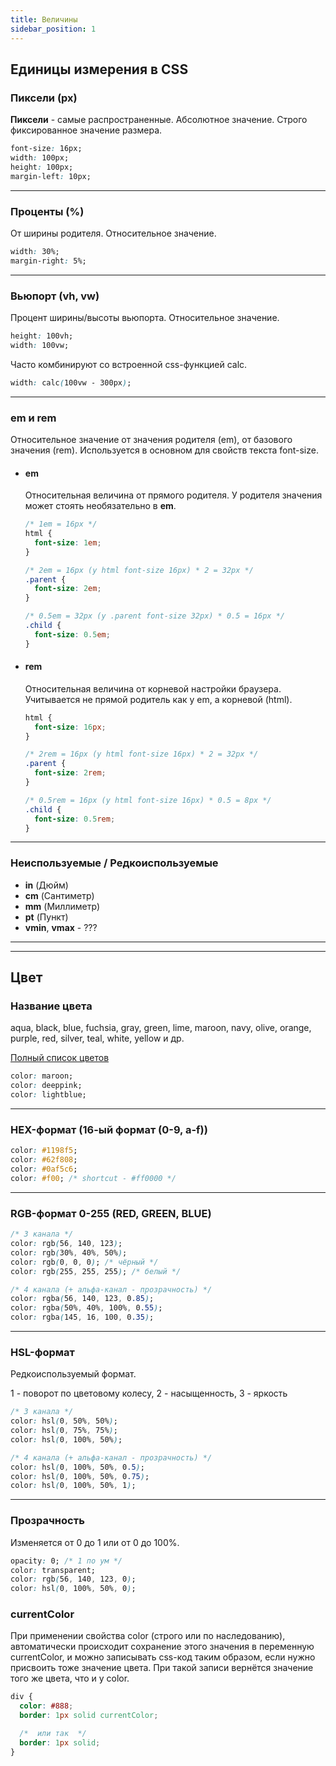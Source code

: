 ```yaml
---
title: Величины
sidebar_position: 1
---
```


## Единицы измерения в CSS

### Пиксели (px)

**Пиксели** - самые распространенные. Абсолютное значение. Строго фиксированное значение размера.

```css
font-size: 16px;
width: 100px;
height: 100px;
margin-left: 10px;
```

---

### Проценты (%)

От ширины родителя. Относительное значение.

```css
width: 30%;
margin-right: 5%;
```

---

### Вьюпорт (vh, vw)

Процент ширины/высоты вьюпорта. Относительное значение.

```css
height: 100vh;
width: 100vw;
```

Часто комбинируют со встроенной css-функцией calc.

```css
width: calc(100vw - 300px);
```

---

### em и rem

Относительное значение от значения родителя (em), от базового значения (rem). Используется в основном для свойств текста font-size.

- #### em

  Относительная величина от прямого родителя. У родителя значения может стоять необязательно в **em**.

  ```css
  /* 1em = 16px */
  html {
    font-size: 1em;
  }

  /* 2em = 16px (у html font-size 16px) * 2 = 32px */
  .parent {
    font-size: 2em;
  }

  /* 0.5em = 32px (у .parent font-size 32px) * 0.5 = 16px */
  .child {
    font-size: 0.5em;
  }
  ```

- #### rem

  Относительная величина от корневой настройки браузера. Учитывается не прямой родитель как у em, а корневой (html).

  ```css
  html {
    font-size: 16px;
  }

  /* 2rem = 16px (у html font-size 16px) * 2 = 32px */
  .parent {
    font-size: 2rem;
  }

  /* 0.5rem = 16px (у html font-size 16px) * 0.5 = 8px */
  .child {
    font-size: 0.5rem;
  }
  ```

---

### Неиспользуемые / Редкоиспользуемые

- **in** (Дюйм)
- **cm** (Сантиметр)
- **mm** (Миллиметр)
- **pt** (Пункт)
- **vmin**, **vmax** - ???

---

---

## Цвет

### Название цвета

aqua, black, blue, fuchsia, gray, green, lime, maroon, navy, olive, orange, purple, red, silver, teal, white, yellow и др.

[Полный список цветов](https://colorscheme.ru/html-colors.html)

```css
color: maroon;
color: deeppink;
color: lightblue;
```

---

### HEX-формат (16-ый формат (0-9, a-f))

```css
color: #1198f5;
color: #62f808;
color: #0af5c6;
color: #f00; /* shortcut - #ff0000 */
```

---

### RGB-формат 0-255 (RED, GREEN, BLUE)

```css
/* 3 канала */
color: rgb(56, 140, 123);
color: rgb(30%, 40%, 50%);
color: rgb(0, 0, 0); /* чёрный */
color: rgb(255, 255, 255); /* белый */

/* 4 канала (+ альфа-канал - прозрачность) */
color: rgba(56, 140, 123, 0.85);
color: rgba(50%, 40%, 100%, 0.55);
color: rgba(145, 16, 100, 0.35);
```

---

### HSL-формат

Редкоиспользуемый формат.

1 - поворот по цветовому колесу,
2 - насыщенность,
3 - яркость

```css
/* 3 канала */
color: hsl(0, 50%, 50%);
color: hsl(0, 75%, 75%);
color: hsl(0, 100%, 50%);

/* 4 канала (+ альфа-канал - прозрачность) */
color: hsl(0, 100%, 50%, 0.5);
color: hsl(0, 100%, 50%, 0.75);
color: hsl(0, 100%, 50%, 1);
```

---

### Прозрачность

Изменяется от 0 до 1 или от 0 до 100%.

```css
opacity: 0; /* 1 по ум */
color: transparent;
color: rgb(56, 140, 123, 0);
color: hsl(0, 100%, 50%, 0);
```

### сurrentColor

При применении свойства color (строго или по наследованию), автоматически происходит сохранение этого значения в переменную сurrentColor, и можно записывать css-код таким образом, если нужно присвоить тоже значение цвета. При такой записи вернётся значение того же цвета, что и у color.

```css
div {
  color: #888;
  border: 1px solid currentColor;

  /*  или так  */
  border: 1px solid;
}
```
